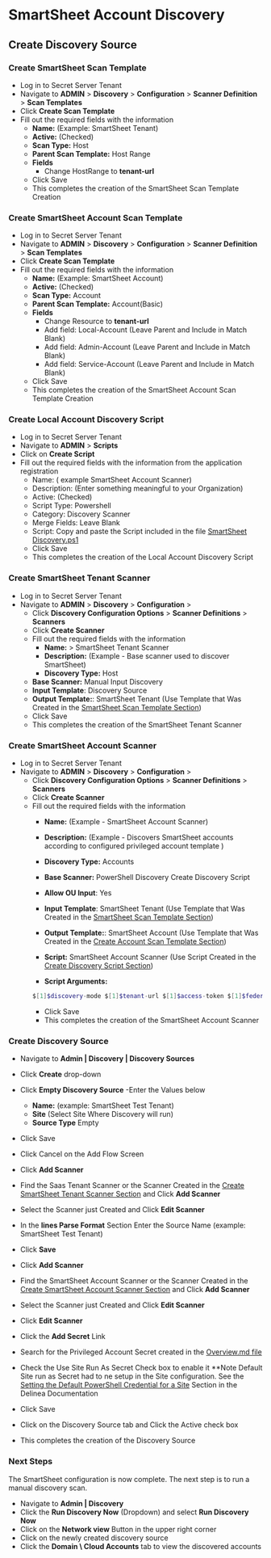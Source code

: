 # SmartSheet Account Discovery

## Create Discovery Source

### Create SmartSheet Scan Template

- Log in to Secret Server Tenant
- Navigate to **ADMIN** > **Discovery** > **Configuration** >   **Scanner Definition** > **Scan Templates** 
- Click **Create Scan Template**
- Fill out the required fields with the information
    - **Name:** (Example: SmartSheet Tenant)
    - **Active:** (Checked)
    - **Scan Type:** Host
    - **Parent Scan Template:** Host Range
    - **Fields**
        - Change HostRange to **tenant-url**
    - Click Save
    - This completes the creation of the SmartSheet Scan Template Creation
 

### Create SmartSheet Account Scan Template

- Log in to Secret Server Tenant
- Navigate to **ADMIN** > **Discovery** > **Configuration** >   **Scanner Definition** > **Scan Templates** 
- Click **Create Scan Template**
- Fill out the required fields with the information
    - **Name:** (Example: SmartSheet Account)
    - **Active:** (Checked)
    - **Scan Type:** Account
    - **Parent Scan Template:** Account(Basic)
    - **Fields**
        - Change Resource to **tenant-url**
        - Add field: Local-Account (Leave Parent and Include in Match Blank)
        - Add field: Admin-Account (Leave Parent and Include in Match Blank)
        - Add field: Service-Account (Leave Parent and Include in Match Blank)
    - Click Save
    - This completes the creation of the SmartSheet Account Scan Template Creation
 
### Create Local Account Discovery Script

- Log in to Secret Server Tenant
- Navigate to **ADMIN** > **Scripts**
- Click on **Create Script**
- Fill out the required fields with the information from the application registration
    - Name: ( example SmartSheet Account Scanner)
    - Description: (Enter something meaningful to your Organization)
    - Active: (Checked)
    - Script Type: Powershell
    - Category: Discovery Scanner
    - Merge Fields: Leave Blank
    - Script: Copy and paste the Script included in the file [SmartSheet Discovery.ps1](./SmartSheet%20Discovery.ps1)
    - Click Save
    - This completes the creation of the Local Account Discovery Script

### Create SmartSheet Tenant Scanner

- Log in to Secret Server Tenant
- Navigate to **ADMIN** > **Discovery** > **Configuration** > 
    - Click **Discovery Configuration Options** > **Scanner Definitions** > **Scanners**
    - Click **Create Scanner**
    - Fill out the required fields with the information
        - **Name:** > SmartSheet Tenant Scanner 
        - **Description:** (Example - Base scanner used to discover SmartSheet)
        - **Discovery Type:**  Host
    - **Base Scanner:**  Manual Input Discovery
    - **Input Template**: Discovery Source
    - **Output Template:**: SmartSheet Tenant (Use Template that Was Created in the [SmartSheet Scan Template Section](#create-smartsheet-scan-template))
    - Click Save
    - This completes the creation of the SmartSheet Tenant Scanner

### Create SmartSheet Account Scanner

- Log in to Secret Server Tenant
- Navigate to **ADMIN** > **Discovery** > **Configuration** > 
    - Click **Discovery Configuration Options** > **Scanner Definitions** > **Scanners**
    - Click **Create Scanner**
    - Fill out the required fields with the information
        - **Name:** (Example - SmartSheet Account Scanner) 
        - **Description:** (Example - Discovers SmartSheet accounts according to configured privileged account template )
        - **Discovery Type:**  Accounts
        - **Base Scanner:** PowerShell Discovery Create Discovery Script
        - **Allow OU Input**: Yes
        - **Input Template**: SmartSheet Tenant (Use Template that Was Created in the [SmartSheet Scan Template Section](#smartsheet-scan-template))
        - **Output Template:**: SmartSheet Account  (Use Template that Was Created in the [Create Account Scan Template Section](#create-account-scan-template))
        - **Script:** SmartSheet Account Scanner (Use Script Created in the [Create Discovery Script Section](#create-discovery-script))
       
        - **Script Arguments:**
        ```PowerShell
        $[1]$discovery-mode $[1]$tenant-url $[1]$access-token $[1]$federation-domains $[1]$service-accounts
        ```
        - Click Save
        - This completes the creation of the SmartSheet Account Scanner

### Create Discovery Source

- Navigate to **Admin | Discovery | Discovery Sources**
- Click **Create** drop-down
- Click **Empty Discovery Source**
-Enter the Values below
    - **Name:** (example: SmartSheet Test Tenant)
    - **Site** (Select Site Where Discovery will run)
    - **Source Type** Empty
- Click Save
- Click Cancel on the Add Flow Screen
- Click **Add Scanner**
- Find the Saas Tenant Scanner or the Scanner Created in the [Create SmartSheet Tenant Scanner Section](#create-smartsheet-tenant-scanner) and Click **Add Scanner**
- Select the Scanner just Created and Click **Edit Scanner**
- In the **lines Parse Format** Section Enter the Source Name (example: SmartSheet Test Tenant)
- Click **Save**

- Click **Add Scanner**
- Find the SmartSheet Account Scanner  or the Scanner Created in the [Create SmartSheet Account Scanner Section](#create-smartsheet-account-scanner) and Click **Add Scanner**
- Select the Scanner just Created and Click **Edit Scanner**
- Click **Edit Scanner**
- Click the **Add Secret** Link
- Search for the Privileged Account Secret created in the [Overview.md file](../Overview.md)
- Check the Use Site Run As Secret Check box to enable it
    **Note Default Site run as Secret had to ne setup in the Site configuration.
    See the [Setting the Default PowerShell Credential for a Site](https://docs.delinea.com/online-help/secret-server/authentication/secret-based-credentials-for-scripts/index.htm?Highlight=site) Section in the Delinea Documentation
- Click Save
- Click on the Discovery Source tab and Click the Active check box
- This completes the creation of the Discovery Source


### Next Steps

 The SmartSheet configuration is now complete.  The next step is to run a manual discovery scan.
- Navigate to  **Admin | Discovery**
- Click the **Run Discovery Now** (Dropdown) and select **Run Discovery Now**
- Click on the **Network view** Button in the upper right corner
- Click on the newly created discovery source
- Click the **Domain \ Cloud Accounts** tab to view the discovered accounts